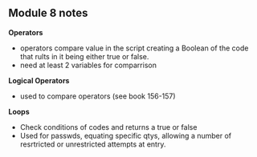 ## Module 8 notes

**Operators**
- operators compare value in the script creating a Boolean of the code that rults in it being either true or false.
- need at least 2 variables for comparrison 

**Logical Operators**

- used to compare operators (see book 156-157)

**Loops**
- Check conditions of codes and returns a true or false
- Used for passwds, equating specific qtys, allowing a number of resrtricted or unrestricted attempts at entry.

